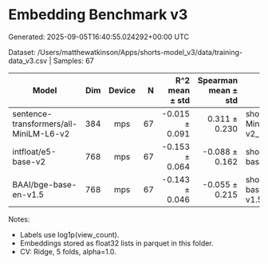 # Embedding Benchmark v3

Generated: 2025-09-05T16:40:55.024292+00:00 UTC

Dataset: /Users/matthewatkinson/Apps/shorts-model_v3/data/training-data_v3.csv | Samples: 67


| Model | Dim | Device | N | R^2 mean ± std | Spearman mean ± std | Output |
|---|---:|:---:|---:|---:|---:|---|
| sentence-transformers/all-MiniLM-L6-v2 | 384 | mps | 67 | -0.015 ± 0.091 | 0.311 ± 0.230 | shorts_embeddings_all-MiniLM-L6-v2_384_v3.parquet |
| intfloat/e5-base-v2 | 768 | mps | 67 | -0.153 ± 0.064 | -0.088 ± 0.162 | shorts_embeddings_e5-base-v2_768_v3.parquet |
| BAAI/bge-base-en-v1.5 | 768 | mps | 67 | -0.143 ± 0.046 | -0.055 ± 0.215 | shorts_embeddings_bge-base-en-v1.5_768_v3.parquet |

Notes:
- Labels use log1p(view_count).
- Embeddings stored as float32 lists in parquet in this folder.
- CV: Ridge, 5 folds, alpha=1.0.
